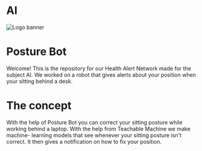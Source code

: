 # AI
![Logo banner](.styles/images/PB_logo_banner)
# Posture Bot

Welcome! This is the repository for our Health Alert Network made for the subject AI. We worked on a robot that gives alerts about your position when your sitting behind a desk. 

# The concept

With the help of Posture Bot you can correct your sitting posture while working behind a laptop. With the help from Teachable Machine we make machine- learning models that see whenever your sitting posture isn't correct. It then gives a notification on how to fix your position.
